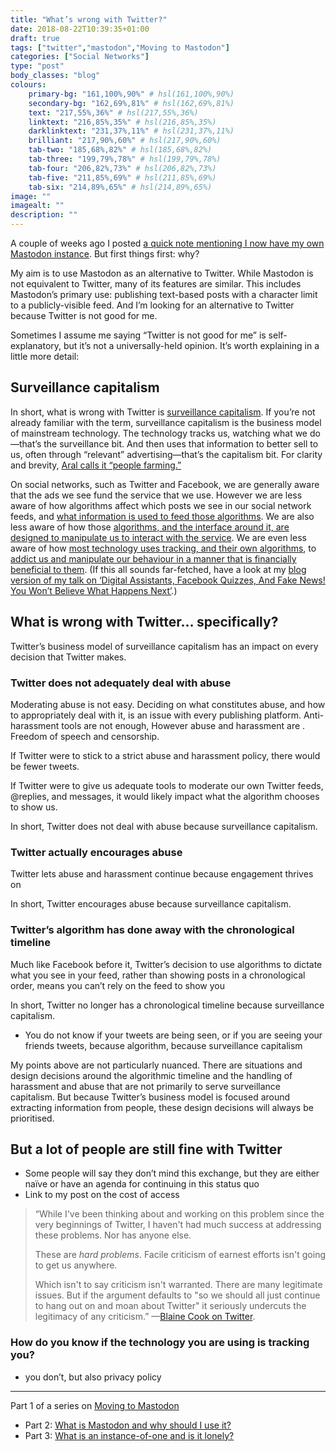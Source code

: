 ```yaml
---
title: "What’s wrong with Twitter?"
date: 2018-08-22T10:39:35+01:00
draft: true
tags: ["twitter","mastodon","Moving to Mastodon"]
categories: ["Social Networks"]
type: "post"
body_classes: "blog"
colours:
    primary-bg: "161,100%,90%" # hsl(161,100%,90%)
    secondary-bg: "162,69%,81%" # hsl(162,69%,81%)
    text: "217,55%,36%" # hsl(217,55%,36%)
    linktext: "216,85%,35%" # hsl(216,85%,35%)
    darklinktext: "231,37%,11%" # hsl(231,37%,11%)
    brilliant: "217,90%,60%" # hsl(217,90%,60%)
    tab-two: "185,68%,82%" # hsl(185,68%,82%)
    tab-three: "199,79%,78%" # hsl(199,79%,78%)
    tab-four: "206,82%,73%" # hsl(206,82%,73%)
    tab-five: "211,85%,69%" # hsl(211,85%,69%)
    tab-six: "214,89%,65%" # hsl(214,89%,65%)
image: ""
imagealt: ""
description: ""
---
```


A couple of weeks ago I posted [a quick note mentioning I now have my own Mastodon instance](/notes/2018/08/06/16/45/). But first things first: why?

My aim is to use Mastodon as an alternative to Twitter. While Mastodon is not equivalent to Twitter, many of its features are similar. This includes Mastodon’s primary use: publishing text-based posts with a character limit to a publicly-visible feed. And I’m looking for an alternative to Twitter because Twitter is not good for me.<!--more-->

Sometimes I assume me saying “Twitter is not good for me” is self-explanatory, but it’s not a universally-held opinion. It’s worth explaining in a little more detail:

## Surveillance capitalism

In short, what is wrong with Twitter is [surveillance capitalism](en.wikipedia.org/wiki/Surveillance_capitalism). If you’re not already familiar with the term, surveillance capitalism is the business model of mainstream technology. The technology tracks us, watching what we do—that’s the surveillance bit. And then uses that information to better sell to us, often through “relevant” advertising—that’s the capitalism bit. For clarity and brevity, [Aral calls it “people farming.”](2018.ar.al/notes/encouraging-individual-sovereignty-and-a-healthy-commons/)

On social networks, such as Twitter and Facebook, we are generally aware that the ads we see fund the service that we use. However we are less aware of how algorithms affect which posts we see in our social network feeds, and [what information is used to feed those algorithms](https://www.theguardian.com/commentisfree/2018/mar/05/algorithms-rate-credit-scores-finances-data). We are also less aware of how those [algorithms, and the interface around it, are designed to manipulate us to interact with the service](https://gizmodo.com/former-facebook-exec-you-don-t-realize-it-but-you-are-1821181133). We are even less aware of how [most technology uses tracking, and their own algorithms](https://theintercept.com/2018/01/07/black-mirror-season-4-netflix-metalhead/), to [addict us and manipulate our behaviour in a manner that is financially beneficial to them](http://crackedlabs.org/en/data-against-people). (If this all sounds far-fetched, have a look at my [blog version of my talk on ‘Digital Assistants, Facebook Quizzes, And Fake News! You Won’t Believe What Happens Next’](/you-wont-believe-what-happens-next/).)

## What is wrong with Twitter… specifically?

Twitter’s business model of surveillance capitalism has an impact on every decision that Twitter makes.

### Twitter does not adequately deal with abuse

Moderating abuse is not easy. Deciding on what constitutes abuse, and how to appropriately deal with it, is an issue with every publishing platform. Anti-harassment tools are not enough, However abuse and harassment are . Freedom of speech and censorship.

If Twitter were to stick to a strict abuse and harassment policy, there would be fewer tweets.

If Twitter were to give us adequate tools to moderate our own Twitter feeds, @replies, and messages, it would likely impact what the algorithm chooses to show us.

In short, Twitter does not deal with abuse because surveillance capitalism.

### Twitter actually encourages abuse 

Twitter lets abuse and harassment continue because engagement thrives on 

In short, Twitter encourages abuse because surveillance capitalism.

### Twitter’s algorithm has done away with the chronological timeline 

Much like Facebook before it, Twitter’s decision to use algorithms to dictate what you see in your feed, rather than showing posts in a chronological order, means you can’t rely on the feed to show you 

In short, Twitter no longer has a chronological timeline because surveillance capitalism.
- You do not know if your tweets are being seen, or if you are seeing your friends tweets, because algorithm, because surveillance capitalism

My points above are not particularly nuanced. There are situations and design decisions around the algorithmic timeline and the handling of harassment and abuse that are not primarily to serve surveillance capitalism. But because Twitter’s business model is focused around extracting information from people, these design decisions will always be prioritised.

## But a lot of people are still fine with Twitter

- Some people will say they don’t mind this exchange, but they are either naïve or have an agenda for continuing in this status quo
- Link to my post on the cost of access

> “While I've been thinking about and working on this problem since the very beginnings of Twitter, I haven't had much success at addressing these problems. Nor has anyone else.
>
> These are *hard problems*. Facile criticism of earnest efforts isn't going to get us anywhere. 
>
> Which isn't to say criticism isn't warranted. There are many legitimate issues. But if the argument defaults to "so we should all just continue to hang out on and moan about Twitter" it seriously undercuts the legitimacy of any criticism.” —[Blaine Cook on Twitter](https://twitter.com/blaine/status/1030586266532933633?s=21).

### How do you know if the technology you are using is tracking you?

- you don’t, but also privacy policy

<hr/>

Part 1 of a series on [Moving to Mastodon](/tags/moving-to-mastodon)

- Part 2: [What is Mastodon and why should I use it?](/what-is-mastodon-and-why-should-i-use-it)
- Part 3: [What is an instance-of-one and is it lonely?](/what-is-an-instance-of-one-and-is-it-lonely)